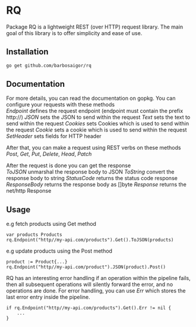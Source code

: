# RQ

Package RQ is a lightweight REST (over HTTP) request library. 
The main goal of this library is to offer simplicity and ease of use.

## Installation
```bash
go get github.com/barbosaigor/rq
```

## Documentation
For more details, you can read the documentation on gopkg.
You can configure your requests with these methods  
_Endpoint_ defines the request endpoint (endpoint must contain the prefix http://)
_JSON_ sets the JSON to send within the request
_Text_ sets the text to send within the request
_Cookies_ sets Cookies which is used to send within the request
_Cookie_ sets a cookie which is used to send within the request
_SetHeader_ sets fields for HTTP header  

After that, you can make a request using REST verbs on these methods
_Post_, _Get_, _Put_, _Delete_, _Head_, _Patch_  

After the request is done you can get the response  
_ToJSON_ unmarshal the response body to JSON
_ToString_ convert the response body to string
_StatusCode_ returns the status code response
_ResponseBody_ returns the response body as []byte
_Response_ returns the net/http Response  

## Usage
e.g fetch products using Get method  
```golang
var products Products
rq.Endpoint("http//my-api.com/products").Get().ToJSON(products)
```  
e.g update products using the Post method  
```golang
product := Product{...}
rq.Endpoint("http//my-api.com/product").JSON(product).Post()
```  

RQ has an interesting error handling if an operation within the pipeline fails,
then all subsequent operations will silently forward the error, and no operations are done.
For error handling, you can use _Err_ which stores the last error entry inside the pipeline.
```golang
if rq.Endpoint("http//my-api.com/products").Get().Err != nil {
    ...
}
```  
